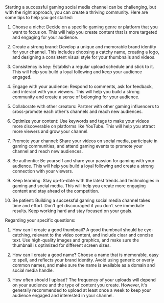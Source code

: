 Starting a successful gaming social media channel can be challenging, but with the right approach, you can create a thriving community. Here are some tips to help you get started:

1. Choose a niche: Decide on a specific gaming genre or platform that you want to focus on. This will help you create content that is more targeted and engaging for your audience.

2. Create a strong brand: Develop a unique and memorable brand identity for your channel. This includes choosing a catchy name, creating a logo, and designing a consistent visual style for your thumbnails and videos.

3. Consistency is key: Establish a regular upload schedule and stick to it. This will help you build a loyal following and keep your audience engaged.

4. Engage with your audience: Respond to comments, ask for feedback, and interact with your viewers. This will help you build a strong community and create a sense of belonging for your audience.

5. Collaborate with other creators: Partner with other gaming influencers to cross-promote each other's channels and reach new audiences.

6. Optimize your content: Use keywords and tags to make your videos more discoverable on platforms like YouTube. This will help you attract more viewers and grow your channel.

7. Promote your channel: Share your videos on social media, participate in gaming communities, and attend gaming events to promote your channel and reach new audiences.

8. Be authentic: Be yourself and share your passion for gaming with your audience. This will help you build a loyal following and create a strong connection with your viewers.

9. Keep learning: Stay up-to-date with the latest trends and technologies in gaming and social media. This will help you create more engaging content and stay ahead of the competition.

10. Be patient: Building a successful gaming social media channel takes time and effort. Don't get discouraged if you don't see immediate results. Keep working hard and stay focused on your goals.

Regarding your specific questions:

1. How can I create a good thumbnail? A good thumbnail should be eye-catching, relevant to the video content, and include clear and concise text. Use high-quality images and graphics, and make sure the thumbnail is optimized for different screen sizes.

2. How can I create a good name? Choose a name that is memorable, easy to spell, and reflects your brand identity. Avoid using generic or overly common names, and make sure the name is available as a domain and social media handle.

3. How often should I upload? The frequency of your uploads will depend on your audience and the type of content you create. However, it's generally recommended to upload at least once a week to keep your audience engaged and interested in your channel.